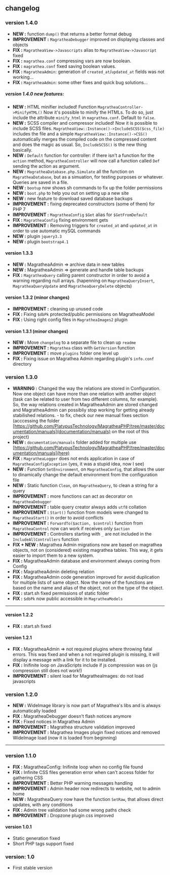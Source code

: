 ## changelog

### version 1.4.0
- __NEW :__ function `dump()` that returns a better format debug
- __IMPROVEMENT :__ `MagratheaDebugger` improved on displaying classes and objects
- __FIX :__ `MagratheaView->Javascripts` alias to `MagratheaView->Javascript` fixed 
- __FIX :__ `magrathea.conf` compressing vars are now boolean.
- __FIX :__ `magrathea.conf` fixed saving boolean values.
- __FIX :__ `MagratheaAdmin`: generation of `created_at`/`updated_at` fields was not working...
- __FIX :__ `MagratheaAdmin`: some other fixes and quick bug solutions...
##### version 1.4.0 new features:
- __NEW :__ HTML minifier included! Function `MagratheaController->MinifyHTML()` 
Now it's possible to minify the HTMLs.
To do so, just include the attribute `minify_html` in `magrathea.conf`.
Default to `false`.
- __NEW :__ SCSS compiler and compressor included!
Now it is possible to include SCSS files.
`MagratheaView::Instance()->IncludeSCSS($css_file)` includes the file and a simple `MagratheaView::Instance()->CSS()` automatically merges the compiled code on the compressed content and does the magic as usual. So, `IncludeSCSS()` is the new thing basically.
- __NEW :__ `Default` function for controller: if there isn't a function for the `action` method, `MagratheaController` will now call a function called `Def` sending the action as argument.
- __NEW :__ `MagratheaDatabase.php.Simulate` all the function on `MagratheaDatabase`, but as a simuation, for testing purposes or whatever. Queries are saved in a file.
- __NEW :__ `bootup` now shows sh commands to fix up the folder permissions
- __NEW :__ `boot.php` to help you out on setting up a new site
- __NEW :__ new feature to download saved database backups
- __IMPROVEMENT :__ fixing deprecated constructors (some of them) for PHP 7
- __IMPROVEMENT :__ `MagratheaConfig` `$Get` alias for `$GetFromDefault`
- __FIX :__ `MagratheaConfig` fixing environment gets
- __IMPROVEMENT :__ Removing triggers for `created_at` and `updated_at` in order to use automatic mySQL commands
- __NEW :__ plugin `jquery3.3`
- __NEW :__ plugin `bootstrap4.1`

#### version 1.3.3
- __NEW :__ MagratheaAdmin => archive data in new tables
- __NEW :__ MagratheaAdmin => generate and handle table backups
- __FIX :__ `MagratheaQuery` calling parent constructor in order to avoid a warning regarding null arrays. (hapenning on `MagratheaQueryInsert`, `MagratheaQueryUpdate` and `MagratheaQueryDelete` objects)

#### version 1.3.2 (minor changes)
- __IMPROVEMENT :__ cleaning up unused code
- __FIX :__ Fixing `$dbPk` protected/public permissions on MagratheaModel
- __FIX :__ Using right config files in `MagratheaImages2` plugin

#### version 1.3.1 (minor changes)
- __NEW :__ Move `changelog` to a separate file to clean up `readme`
- __IMPROVEMENT :__ `Magrathea` class with `GetVersion` function
- __IMPROVEMENT :__ move `plugins` folder one level up
- __FIX :__ Fixing issue on Magrathea Admin regarding plugin's `info.conf` directory

### version 1.3.0
- __WARNING :__ Changed the way the relations are stored in Configuration. Now one object can have more than one relation with another object (task can be related to user from two different columns, for example). So, the way relations created in MagratheaAdmin are stored changed and MagratheaAdmin can possibliy stop working for getting already stabilished relations. - to fix, check our new manual fixes section (acccessing the folder [https://github.com/PlatypusTechnology/MagratheaPHP/tree/master/documentation/manuals](documentation/manuals) on the root of this project)
- __NEW :__ `documentation/manuals` folder added for multiple use [https://github.com/PlatypusTechnology/MagratheaPHP/tree/master/documentation/manuals](here)
- __FIX :__ `MagratheaLogger` does not ends application in case of `MagratheaConfigException` (yes, it was a stupid idea, now I see)
- __NEW :__ Function `SetEnvironment`, on `MagratheaConfig`, that allows the user to dinamically change the default environment from the configuration file
- __NEW :__ Static function `Clean`, on `MagratheaQuery`, to clean a string for a query
- __IMPROVEMENT :__ more functions can act as decorator on `MagratheaDebugger`
- __IMPROVEMENT :__ table query creator always adds `utf8` collation
- __IMPROVEMENT :__ `Start()` function from models were changed to `MagratheaStart()` in order to avoid conflicts
- __IMPROVEMENT :__ `ForwardTo($action, $control)` function from `MagratheaControl` now can work if receives only `$action`
- __IMPROVEMENT :__ Controllers starting with `_` are not included in the `IncludeAllControllers` function
- __FIX + NEW :__ Magrathea Admin migrations now are based on magrathea objects, not on (considered) existing magrathea tables. This way, it gets easier to import them to a new system.
- __FIX :__ MagratheaAdmin database and environment always coming from Config
- __FIX :__ MagratheaAdmin deleting relation
- __FIX :__ MagratheaAdmin code generation improved for avoid duplication for multiple lists of same object. Now the name of the functions are based on the name and alias of the object, not on the type of the object.
- __FIX :__ start.sh fixed permissions of static folder
- __FIX :__ `$dbPk` now public accessible in `MagratheaModels`

---

#### version 1.2.2
- __FIX :__ start.sh fixed
#### version 1.2.1
- __FIX :__ MagratheaAdmin => not required plugins where throwing fatal errors. This was fixed and when a not required plugin is missing, it will display a message with a link for it to be installed.
- __FIX :__ Inifinite loop on JavaScripts include if js compression was on (js compression still does not work!)
- __IMPROVEMENT :__ silent load for MagratheaImages: do not load javascripts
### version 1.2.0
- __NEW :__ WideImage library is now part of Magrathea's libs and is always automatically loaded
- __FIX :__ MagratheaDebugger doesn't flash notices anymore
- __FIX :__ Fixed notices in Magrathea Admin 
- __IMPROVEMENT :__ Magrathea structure validation improved
- __IMPROVEMENT :__ Magrathea Images plugin fixed notices and removed WideImage load (now it is loaded from beginning)

---

### version 1.1.0
- __FIX :__ MagratheaConfig: Inifinite loop when no config file found
- __FIX :__ Infinite CSS files generation error when can't access folder for gathering CSS
- __IMPROVEMENT :__ Better PHP warning messages handling
- __IMPROVEMENT :__ Admin header now redirects to website, not to admin home
- __NEW :__ MagratheaQuery now have the function `SetRaw`, that allows direct updates, with any conditions
- __FIX :__ Admin tree validation had some wrong paths check
- __IMPROVEMENT :__ Dropzone plugin css improved

#### version 1.0.1
- Static generation fixed
- Short PHP tags support fixed
### version: 1.0
- First stable version
